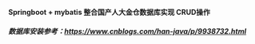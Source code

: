 #### Springboot + mybatis 整合国产人大金仓数据库实现 CRUD操作
##### 数据库安装参考：https://www.cnblogs.com/han-java/p/9938732.html